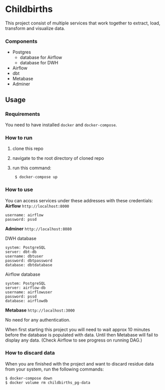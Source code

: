 # Childbirths
This project consist of multiple services that work together to extract, load, transform and visualize data.
### Components
+ Postgres
    + database for Airflow
    + database for DWH
+ Airflow
+ dbt
+ Metabase
+ Adminer
## Usage
### Requirements
You need to have installed `docker` and `docker-compose`.
### How to run
1. clone this repo
2. navigate to the root directory of cloned repo
3. run this command:

        $ docker-compose up

### How to use
You can access services under these addresses with these credentials:
__Airflow__
`http://localhost:8000`

    username: airflow
    password: pssd

__Adminer__
`http://localhost:8080`

DWH database

    system: PostgreSQL
    server: dbt-db
    username: dbtuser
    password: dbtpassword
    database: dbtdatabase

Airflow database

    system: PostgreSQL
    server: airflow-db
    username: airflowuser
    password: pssd
    database: airflowdb

__Metabase__
`http://localhost:3000`

No need for any authentication.

When first starting this project you will need to wait approx 10 minutes before the database is populated with data. Until then Metabase will fail to display any data. (Check Airflow to see progress on running DAG.)

### How to discard data
When you are finished with the project and want to discard residue data from your system, run the following commands:

    $ docker-compose down
    $ docker volume rm childbirths_pg-data